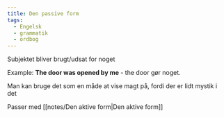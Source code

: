 ```yaml
---
title: Den passive form
tags:
  - Engelsk
  - grammatik
  - ordbog
---
```

Subjektet bliver brugt/udsat for noget

Example:
**The door was opened by me** - the door gør noget.

Man kan bruge det som en måde at vise magt på, fordi der er lidt mystik i det

Passer med [[notes/Den aktive form|Den aktive form]]